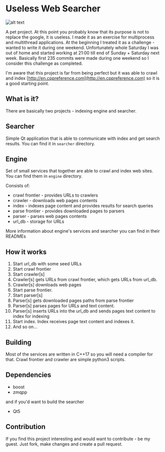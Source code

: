 # Useless Web Searcher
![alt text](https://github.com/stryku/useless_web_searcher/blob/master/searcher/gui/useless_logo.png)

A pet project. At this point you probably know that its purpose is not to replace the google, it is useless. I made it as an exercise for multiprocess and multithread applications. At the beginning I treated it as a challenge - wanted to write it during one weekend. Unfortunately whole Saturday I was out of home and started working at 21:00 till end of Sunday + Saturday next week. Basically first 235 commits were made during one weekend so I consider this challenge as completed.

I'm aware that this project is far from being perfect but it was able to crawl and index [http://en.cppreference.com](http://en.cppreference.com) so it is a good starting point.

## What is it?
There are basically two projects - indexing engine and searcher.

## Searcher
Simple Qt application that is able to communicate with index and get search results. You can find it in `searcher` directory.

## Engine
Set of small services that together are able to crawl and index web sites. You can find them in `engine` directory.

Consists of:
* crawl frontier - provides URLs to crawlers
* crawler - downloads web pages contents
* index - indexes page content and provides results for search queries
* parse frontier - provides downloaded pages to parsers
* parser - parses web pages contents
* url_db - storage for URLs

More information about engine's services and searcher you can find in their READMEs

## How it works
1. Start url_db with some seed URLs
2. Start crawl frontier
3. Start crawler[s]
4. Crawler[s] gets URLs from crawl frontier, which gets URLs from url_db.
5. Crawler[s] downloads web pages
6. Start parse frontier.
7. Start parser[s]
8. Parser[s] gets downloaded pages paths from parse frontier
9. Parser[s] parses pages for URLs and text content.
10. Parser[s] inserts URLs into the url_db and sends pages text content to index for indexing
11. Start index. Index receives page text content and indexes it.
12. And so on...


## Building
Most of the services are written in C++17 so you will need a compiler for that. Crawl frontier and crawler are simple python3 scripts.

## Dependencies
* boost
* zmqpp

and if you'd want to build the searcher
* Qt5

## Contribution
If you find this project interesting and would want to contribute - be my guest. Just fork, make changes and create a pull request.
